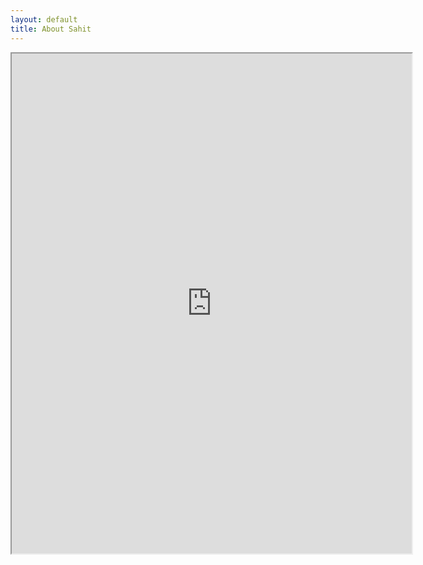 ```yaml
---
layout: default
title: About Sahit
---
```



<!--<embed src="{{ '/assets/img/Resume0_public.pdf' | prepend: site.baseurl }}" width="600" height="800" alt="pdf" pluginspage="http://www.adobe.com/products/acrobat/readstep2.html">-->

<iframe src="https://drive.google.com/file/d/0B1xYOzcOH4RNSVVtZnZpT2tEWlE/preview" width="640" height="800"></iframe>
